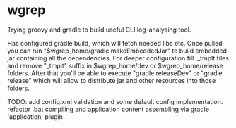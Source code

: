 wgrep
=====

Trying groovy and gradle to build useful CLI log-analysing tool.

Has configured gradle build, which will fetch needed libs etc. 
Once pulled you can run "$wgrep_home/gradle makeEmbeddedJar" to build embedded jar containing all the dependencies. For deeper configuration fill ._tmplt files and remove "_tmplt" suffix in $wgrep_home/dev or $wgrep_home/release folders. 
After that you'll be able to execute "gradle releaseDev" or "gradle release" which will allow to distribute jar and other resources into those folders.

TODO: 
add config.xml validation and some default config implementation.
refactor .bat compiling and application content assembling via gradle 'application' plugin 
